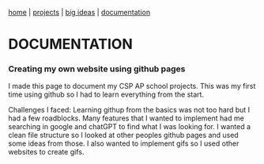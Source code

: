 [home](https://sanduran.github.io) | [projects](https://sanduran.github.io/projects) | [big ideas](https://sanduran.github.io/big_ideas) | [documentation](https://sanduran.github.io/documentation)

# DOCUMENTATION
### Creating my own website using github pages
I made this page to document my CSP AP school projects. This was my first time using github so I had to learn everything from the start.

Challenges I faced: Learning githup from the basics was not too hard but I had a few roadblocks. Many features that I wanted to implement had me searching in google and chatGPT to find what I was looking for. I wanted a clean file structure so I looked at other peoples github pages and used some ideas from those. I also wanted to implement gifs so I used other websites to create gifs.
